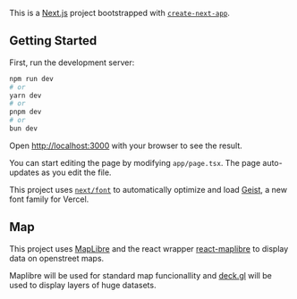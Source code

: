 This is a [Next.js](https://nextjs.org) project bootstrapped with [`create-next-app`](https://nextjs.org/docs/app/api-reference/cli/create-next-app).

## Getting Started

First, run the development server:

```bash
npm run dev
# or
yarn dev
# or
pnpm dev
# or
bun dev
```

Open [http://localhost:3000](http://localhost:3000) with your browser to see the result.

You can start editing the page by modifying `app/page.tsx`. The page auto-updates as you edit the file.

This project uses [`next/font`](https://nextjs.org/docs/app/building-your-application/optimizing/fonts) to automatically optimize and load [Geist](https://vercel.com/font), a new font family for Vercel.

## Map

This project uses [MapLibre](https://maplibre.org/maplibre-style-spec/layers/) and the react wrapper [react-maplibre](https://visgl.github.io/react-maplibre/docs/api-reference/layer) to display data on openstreet maps.

Maplibre will be used for standard map funcionallity and [deck.gl](https://deck.gl/) will be used to display layers of huge datasets.
